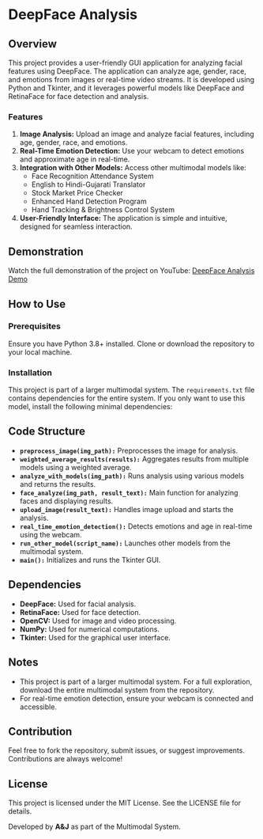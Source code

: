 # DeepFace Analysis

## Overview
This project provides a user-friendly GUI application for analyzing facial features using DeepFace. The application can analyze age, gender, race, and emotions from images or real-time video streams. It is developed using Python and Tkinter, and it leverages powerful models like DeepFace and RetinaFace for face detection and analysis.

### Features
1. **Image Analysis:** Upload an image and analyze facial features, including age, gender, race, and emotions.
2. **Real-Time Emotion Detection:** Use your webcam to detect emotions and approximate age in real-time.
3. **Integration with Other Models:** Access other multimodal models like:
   - Face Recognition Attendance System
   - English to Hindi-Gujarati Translator
   - Stock Market Price Checker
   - Enhanced Hand Detection Program
   - Hand Tracking & Brightness Control System
4. **User-Friendly Interface:** The application is simple and intuitive, designed for seamless interaction.

## Demonstration
Watch the full demonstration of the project on YouTube: [DeepFace Analysis Demo](https://youtu.be/86Xb8Kfm9fU?si=QC36LefljbtTxTra)

## How to Use
### Prerequisites
Ensure you have Python 3.8+ installed. Clone or download the repository to your local machine.

### Installation
This project is part of a larger multimodal system. The `requirements.txt` file contains dependencies for the entire system. If you only want to use this model, install the following minimal dependencies:

## Code Structure
- **`preprocess_image(img_path):`** Preprocesses the image for analysis.
- **`weighted_average_results(results):`** Aggregates results from multiple models using a weighted average.
- **`analyze_with_models(img_path):`** Runs analysis using various models and returns the results.
- **`face_analyze(img_path, result_text):`** Main function for analyzing faces and displaying results.
- **`upload_image(result_text):`** Handles image upload and starts the analysis.
- **`real_time_emotion_detection():`** Detects emotions and age in real-time using the webcam.
- **`run_other_model(script_name):`** Launches other models from the multimodal system.
- **`main():`** Initializes and runs the Tkinter GUI.

## Dependencies
- **DeepFace:** Used for facial analysis.
- **RetinaFace:** Used for face detection.
- **OpenCV:** Used for image and video processing.
- **NumPy:** Used for numerical computations.
- **Tkinter:** Used for the graphical user interface.

## Notes
- This project is part of a larger multimodal system. For a full exploration, download the entire multimodal system from the repository.
- For real-time emotion detection, ensure your webcam is connected and accessible.

## Contribution
Feel free to fork the repository, submit issues, or suggest improvements. Contributions are always welcome!

## License
This project is licensed under the MIT License. See the LICENSE file for details.

Developed by **A&J** as part of the Multimodal System.

